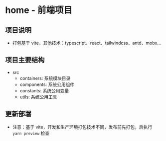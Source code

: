 # home - 前端项目

## 项目说明

- 打包基于 vite，其他技术：typescript、react、tailwindcss、antd、mobx...

## 项目主要结构

- src
  - containers: 系统模块目录
  - components: 系统公用组件
  - constants: 系统公用变量
  - utils: 系统公用工具

## 更新部署

- 注意：基于 vite，开发和生产环境打包技术不同，发布前先打包，后执行 `yarn preview` 检查
